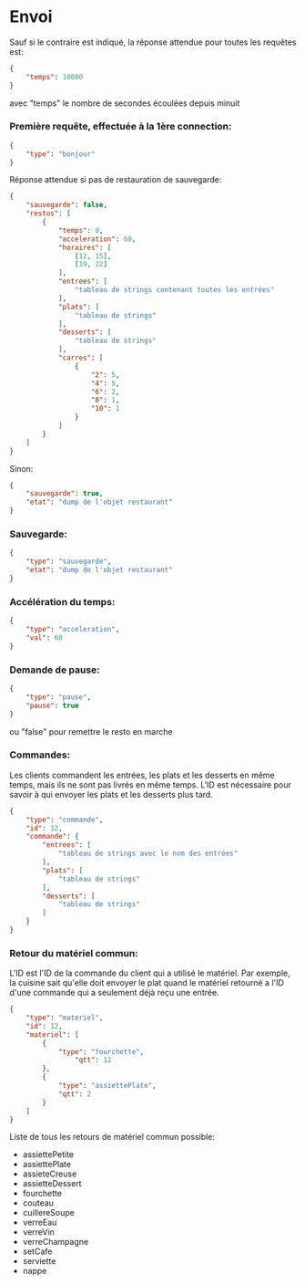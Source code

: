 # Envoi

Sauf si le contraire est indiqué, la réponse attendue pour toutes les requêtes est:
```json
{
    "temps": 10000 
}
```
avec "temps" le nombre de secondes écoulées depuis minuit

### Première requête, effectuée à la 1ère connection:
```json
{
    "type": "bonjour"
}
```
Réponse attendue si pas de restauration de sauvegarde:
```json
{
    "sauvegarde": false,
    "restos": [
        {
            "temps": 0,
            "acceleration": 60,
            "horaires": [
                [12, 15],
                [19, 22]
            ],
            "entrees": [
                "tableau de strings contenant toutes les entrées"
            ],
            "plats": [
                "tableau de strings"
            ],
            "desserts": [
                "tableau de strings"
            ],
            "carres": [
                {
                    "2": 5,
                    "4": 5,
                    "6": 2,
                    "8": 1,
                    "10": 1
                }
            ]
        }
    ]
}
```
Sinon: 
```json
{
    "sauvegarde": true,
    "etat": "dump de l'objet restaurant"
}
```

### Sauvegarde: 
```json
{
    "type": "sauvegarde",
    "etat": "dump de l'objet restaurant"
}
```
### Accélération du temps:
```json
{
    "type": "acceleration",
    "val": 60
}
```

### Demande de pause:
```json
{
    "type": "pause",
    "pause": true
}
```
ou "false" pour remettre le resto en marche

### Commandes:
Les clients commandent les entrées, les plats et les desserts en même temps,
mais ils ne sont pas livrés en même temps.
L'ID est nécessaire pour savoir à qui envoyer les plats et les desserts plus tard.
```json
{
    "type": "commande",
    "id": 12,
    "commande": {
        "entrees": [
            "tableau de strings avec le nom des entrées"
        ],
        "plats": [
            "tableau de strings"
        ],
        "desserts": [
            "tableau de strings"
        ]
    }
}

```

### Retour du matériel commun:
L'ID est l'ID de la commande du client qui a utilisé le matériel. 
Par exemple, la cuisine sait qu'elle doit envoyer le plat quand le matériel retourné 
a l'ID d'une commande qui a seulement déjà reçu une entrée.
```json
{
    "type": "materiel",
    "id": 12,
    "materiel": [
        {
            "type": "fourchette",
                "qtt": 12
        },
        {
            "type": "assiettePlate",
            "qtt": 2
        }
    ]
}
```
Liste de tous les retours de matériel commun possible:
* assiettePetite
* assiettePlate
* assieteCreuse
* assietteDessert
* fourchette
* couteau
* cuillereSoupe
* verreEau
* verreVin
* verreChampagne
* setCafe
* serviette
* nappe

